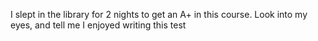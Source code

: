 I slept in the library for 2 nights to get an A+ in this course. Look into my eyes, and tell me I enjoyed writing this test

